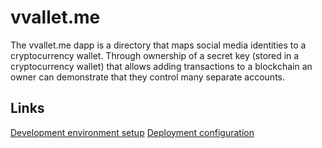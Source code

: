 # vvallet.me

The vvallet.me dapp is a directory that maps social media identities to a cryptocurrency wallet. Through ownership of a secret key (stored in a cryptocurrency wallet) that allows adding transactions to a blockchain an owner can demonstrate that they control many separate accounts.

## Links
[Development environment setup](./docs/Environment_Setup.md)
[Deployment configuration](./docs/Deployment.md)

